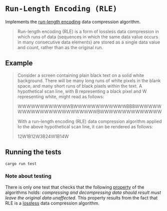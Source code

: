 # `Run-Length Encoding (RLE)`

Implements the [run-length encoding](https://en.wikipedia.org/wiki/Run-length_encoding) data compression algorithm.

> Run-length encoding (RLE) is a form of lossless data compression in which runs of data (sequences in which the same data value occurs in many consecutive data elements) are stored as a single data value and count, rather than as the original run.

## Example

> Consider a screen containing plain black text on a solid white background. There will be many long runs of white pixels in the blank space, and many short runs of black pixels within the text. A hypothetical scan line, with B representing a black pixel and W representing white, might read as follows:
>
> WWWWWWWWWWWWBWWWWWWWWWWWWBBBWWWWWWWWWWWWWWWWWWWWWWWWBWWWWWWWWWWWWWW
>
> With a run-length encoding (RLE) data compression algorithm applied to the above hypothetical scan line, it can be rendered as follows:
>
> 12W1B12W3B24W1B14W

## Running the tests

```
cargo run test
```

### Note about testing

There is only one test that checks that the following [property](https://en.wikipedia.org/wiki/Software_testing#Property_testing) of the algorithms holds: _compressing and decompressing data should result must leave the original data unaffected_. This property results from the fact that RLE is a [lossless](https://en.wikipedia.org/wiki/Lossless_compression) data compression algorithm.
